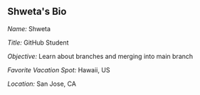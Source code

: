## Shweta's Bio

*Name:* Shweta

*Title:* GitHub Student

*Objective:* Learn about branches and merging into main branch

*Favorite Vacation Spot:* Hawaii, US

*Location:* San Jose, CA

